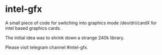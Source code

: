 # intel-gfx
A small piece of code for switching into graphics mode /dev/dri/cardX for intel based graphics cards.

The initial idea was to shrink down a strange 240k library. 

Please visit telegram channel #intel-gfx.
